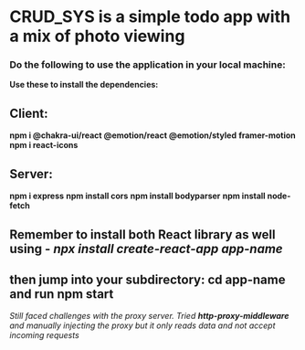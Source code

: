 # CRUD_SYS is a simple todo app with a mix of photo viewing

### Do the following to use the application in your local machine:
**Use these to install the dependencies:**

## Client:
**npm i @chakra-ui/react @emotion/react @emotion/styled** 
**framer-motion**
**npm i react-icons**

## Server: 
**npm i express**
**npm install cors**
**npm install bodyparser**
**npm install node-fetch**

## Remember to install both React library as well using - *npx install create-react-app app-name* 
## then jump into your subdirectory: **cd app-name** and run **npm start**

*Still faced challenges with the proxy server. Tried **http-proxy-middleware** and manually injecting the proxy*
*but it only reads data and not accept incoming requests*
